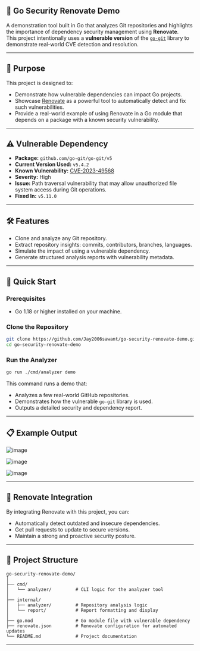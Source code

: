 


## 🔐 Go Security Renovate Demo

A demonstration tool built in Go that analyzes Git repositories and highlights the importance of dependency security management using **Renovate**.  
This project intentionally uses a **vulnerable version** of the [`go-git`](https://github.com/go-git/go-git) library to demonstrate real-world CVE detection and resolution.

---

## 📌 Purpose

This project is designed to:
- Demonstrate how vulnerable dependencies can impact Go projects.
- Showcase [Renovate](https://github.com/renovatebot/renovate) as a powerful tool to automatically detect and fix such vulnerabilities.
- Provide a real-world example of using Renovate in a Go module that depends on a package with a known security vulnerability.

---

## ⚠️ Vulnerable Dependency

- **Package:** `github.com/go-git/go-git/v5`
- **Current Version Used:** `v5.4.2`
- **Known Vulnerability:** [CVE-2023-49568](https://nvd.nist.gov/vuln/detail/CVE-2023-49568)
- **Severity:** High
- **Issue:** Path traversal vulnerability that may allow unauthorized file system access during Git operations.
- **Fixed In:** `v5.11.0`

---

## 🛠 Features

- Clone and analyze any Git repository.
- Extract repository insights: commits, contributors, branches, languages.
- Simulate the impact of using a vulnerable dependency.
- Generate structured analysis reports with vulnerability metadata.

---

## 🚀 Quick Start

### Prerequisites
- Go 1.18 or higher installed on your machine.

### Clone the Repository
```bash
git clone https://github.com/Jay2006sawant/go-security-renovate-demo.git
cd go-security-renovate-demo
````

### Run the Analyzer

```bash
go run ./cmd/analyzer demo
```

This command runs a demo that:

* Analyzes a few real-world GitHub repositories.
* Demonstrates how the vulnerable `go-git` library is used.
* Outputs a detailed security and dependency report.

---

## 📋 Example Output

![image](https://github.com/user-attachments/assets/f25899b9-b329-4887-a5a6-32c575836c8e)




![image](https://github.com/user-attachments/assets/5a5d1b02-4a60-4b7d-b5e1-8dd1bdf03b75)



![image](https://github.com/user-attachments/assets/477b0176-b34e-41b1-a0d6-932b4bbeb64f)


---

## 🤖 Renovate Integration

By integrating Renovate with this project, you can:

* Automatically detect outdated and insecure dependencies.
* Get pull requests to update to secure versions.
* Maintain a strong and proactive security posture.


---

## 📁 Project Structure

```
go-security-renovate-demo/
│
├── cmd/
│   └── analyzer/         # CLI logic for the analyzer tool
│
├── internal/
│   ├── analyzer/         # Repository analysis logic
│   └── report/           # Report formatting and display
│
├── go.mod                # Go module file with vulnerable dependency
├── renovate.json         # Renovate configuration for automated updates
└── README.md             # Project documentation
```

---



```
